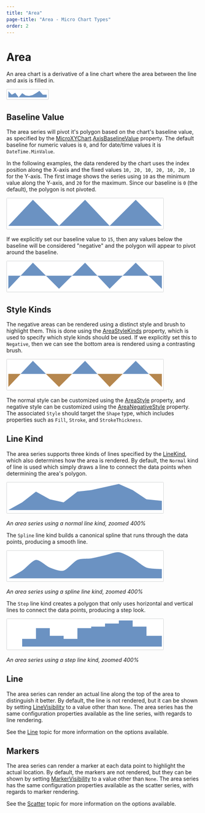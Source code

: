 ```yaml
---
title: "Area"
page-title: "Area - Micro Chart Types"
order: 2
---
```

# Area

An area chart is a derivative of a line chart where the area between the line and axis is filled in.

![Screenshot](../images/micro-area-series.png)

## Baseline Value

The area series will pivot it's polygon based on the chart's baseline value, as specified by the [MicroXYChart](xref:@ActiproUIRoot.Controls.MicroCharts.MicroXYChart).[AxisBaselineValue](xref:@ActiproUIRoot.Controls.MicroCharts.MicroXYChart.AxisBaselineValue) property.  The default baseline for numeric values is `0`, and for date/time values it is `DateTime.MinValue`.

In the following examples, the data rendered by the chart uses the index position along the X-axis and the fixed values `10, 20, 10, 20, 10, 20, 10` for the Y-axis.  The first image shows the series using `10` as the minimum value along the Y-axis, and `20` for the maximum.  Since our baseline is `0` (the default), the polygon is not pivoted.

![Screenshot](../images/micro-area-series-style1.png)

If we explicitly set our baseline value to `15`, then any values below the baseline will be considered "negative" and the polygon will appear to pivot around the baseline.

![Screenshot](../images/micro-area-series-style2.png)

## Style Kinds

The negative areas can be rendered using a distinct style and brush to highlight them.  This is done using the [AreaStyleKinds](xref:@ActiproUIRoot.Controls.MicroCharts.MicroAreaSeries.AreaStyleKinds) property, which is used to specify which style kinds should be used.  If we explicitly set this to `Negative`, then we can see the bottom area is rendered using a contrasting brush.

![Screenshot](../images/micro-area-series-style3.png)

The normal style can be customized using the [AreaStyle](xref:@ActiproUIRoot.Controls.MicroCharts.MicroAreaSeries.AreaStyle) property, and negative style can be customized using the [AreaNegativeStyle](xref:@ActiproUIRoot.Controls.MicroCharts.MicroAreaSeries.AreaNegativeStyle) property.  The associated `Style` should target the `Shape` type, which includes properties such as `Fill`, `Stroke`, and `StrokeThickness`.

## Line Kind

The area series supports three kinds of lines specified by the [LineKind](xref:@ActiproUIRoot.Controls.MicroCharts.Primitives.MicroLineSeriesBase.LineKind), which also determines how the area is rendered.  By default, the `Normal` kind of line is used which simply draws a line to connect the data points when determining the area's polygon.

![Screenshot](../images/micro-area-series-line-kind-normal.png)

*An area series using a normal line kind, zoomed 400%*

The `Spline` line kind builds a canonical spline that runs through the data points, producing a smooth line.

![Screenshot](../images/micro-area-series-line-kind-spline.png)

*An area series using a spline line kind, zoomed 400%*

The `Step` line kind creates a polygon that only uses horizontal and vertical lines to connect the data points, producing a step look.

![Screenshot](../images/micro-area-series-line-kind-step.png)

*An area series using a step line kind, zoomed 400%*

## Line

The area series can render an actual line along the top of the area to distinguish it better.  By default, the line is not rendered, but it can be shown by setting [LineVisibility](xref:@ActiproUIRoot.Controls.MicroCharts.MicroAreaSeries.LineVisibility) to a value other than `None`.  The area series has the same configuration properties available as the line series, with regards to line rendering.

See the [Line](line.md) topic for more information on the options available.

## Markers

The area series can render a marker at each data point to highlight the actual location.  By default, the markers are not rendered, but they can be shown by setting [MarkerVisibility](xref:@ActiproUIRoot.Controls.MicroCharts.Primitives.MicroLineSeriesBase.MarkerVisibility) to a value other than `None`.  The area series has the same configuration properties available as the scatter series, with regards to marker rendering.

See the [Scatter](scatter.md) topic for more information on the options available.
